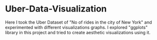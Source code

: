 # Uber-Data-Visualization
Here I took the Uber Dataset of "No of rides in the city of New York" and experimented with different visualizations graphs. I explored "ggplots" library in this project and tried to create aesthetic visualizations using it.
